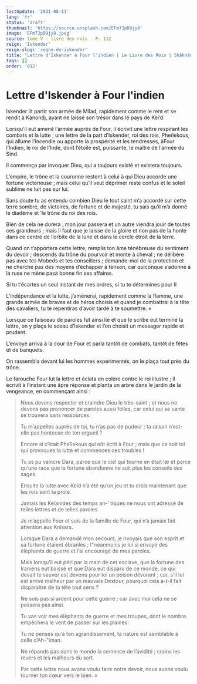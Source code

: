```yaml
---
lastUpdate: '2021-08-11'
lang: 'fr'
status: 'draft'
thumbnail: 'https://source.unsplash.com/EFm7JpD9jy8'
image: 'EFm7JpD9jy8.jpeg'
source: tome V - livre des rois - P. 112
reign: 'Iskender'
reign-slug: 'regne-de-iskender'
title: "Lettre d'Iskender à Four l'indien | Le Livre des Rois | Shâhnâmeh"
tags: []
order: '012'
---
```


<!-- LTeX: language=fr -->

# Lettre d'Iskender à Four l'indien

Iskender lit partir son armée de Milad, rapidement comme le rent et se rendit à Kanondj, ayant ne laissé son trésor dans le pays de Kei’d.

Lorsqu’il eut amené l’armée auprès de Four, il écrivit une lettre respirant les combats et la lutte ; une lettre de la part d’Iskender, roi des rois, Pheïlekous, qui allume l’incendie ou apporte la prospérité et les tendresses, àFour l’Indien, le roi de l’Inde, dont l’étoile est, puissante, le maître de l’armée du Sind.

Il commença par invoquer Dieu, qui a toujours existé et existera toujours.

L’empire, le trône et la couronne restent à celui à qui Dieu accorde une fortune victorieuse ; mais celui qu’il veut déprimer reste confus et le soleil sublime ne luit pas sur lui.

Sans doute tu as entendu combien Dieu le tout saint m’a accordé sur cette terre sombre, de victoires, de fortune et de majesté, tu sais qu’il m’a donné le diadème et
’le trône du roi des rois.

Bien de cela ne durera ; mon jour passera et un autre viendra jouir de toutes ces grandeurs ; mais il faut que je laisse de la gloire et non pas de la honte dans ce centre de l’orbite de la lune et dans le cercle étroit de la terre.

Quand on t’apportera cette lettre, remplis ton âme ténébreuse du sentiment du devoir ; descends du trône du pourvoir et monte à cheval ; ne délibère pas avec tes Mobeds et tes conseillers ; demande-moi de la protection et ne cherche pas des moyens d’échapper à tenson, car quiconque s’adonne à la ruse ne mène pasà bonne fin ses affaires.

Si tu t’écartes un seul instant de mes ordres, si tu te détermines pour Il

L’indépendance et la lutte, j’amènerai, rapidement comme la flamme, une grande armée de braves et de héros choisis et quand je combattrai à la tête des cavaliers, tu te repentiras d’avoir tardé à te soumettre. »

Lorsque ce faisceau de paroles fut ainsi lié et que le scribe eut terminé la lettre, on y plaça le sceau d’Iskender et l’on choisit un messager rapide et prudent.

L’envoyé arriva à la cour de Four et parla tantôt de combats, tantôt de fêtes et de banquets.

On rassembla devant lui les hommes expérimentés, on le plaça tout près du trône.

Le farouche Four lut la lettre et éclata en colère contre le roi illustre ; il écrivit à l’instant une âpre réponse et planta un arbre dans le jardin de la vengeance, en commençant ainsi :

> Nous devons respecter et craindre Dieu le très-saint ; et nous ne devons pas prononcer de paroles aussi folles, car celui qui se vante se trouvera sans ressources.
>
> Tu m’appelles auprès de toi, tu n’as pas de pudeur ; ta raison n’est-elle pas honteuse de ton orgueil ?
>
> Encore si c’était Pheïlekous qui eût écrit à Four ; mais que ce soit toi qui provoques la lutte et commences ces troubles !
>
> Tu as pu vaincre Dara, parce que le ciel qui tourne en était læ et parce qu’une race que la fortune abandonne ne suit plus les conseils des sages.
>
> Ensuite la lutte avec Keïd n’a été qu’un jeu et tu crois maintenant que les rois sont ta proie.
>
> Jamais les Keïanides des temps an-’ tiques ne nous ont adressé de telles lettres et de telles paroles.
>
> Je m’appelle Four et suis de la famille de Four, qui n’a jamais fait attention aux Knîsars.
>
> Lorsque Dara a demandé mon secours, je lrvoyais que son esprit et sa fortune étaient ébranlés ; I"néanmoins je lui si envoyé des éléphants de guerre et l’ai encouragé de mes paroles.
>
> Mais lorsqu’il eut péri par la main de cet esclave, que la fortune des Iraniens eut baissé et que Dara eut disparu de ce monde, ce qui devait te sauver est devenu pour toi un poison dévorant ; car, s’il lui est arrivé malheur par un mauvais Destour, pourquoi cela a-t-il fait disparaître de ta tête tout sens ?
>
> Ne sois pas si ardent pour cette guerre ; car avec moi cela ne se passera pas ainsi.
>
> Tu vas voir mes éléphants de guerre et mes troupes, dont le nombre empêchera le vent de passer sur les plaines.
>
> Tu ne penses qu’à ton agrandissement, ta nature est semblable à celle d’Ah-"iman.
>
> Ne répands pas dans le monde la semence de l’avidité ; crains les revers et les malheurs du sort.
>
> Par cette lettre nous avons voulu faire notre devoir, nous avons voulu tourner ton cœur vers le bien. »

